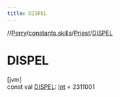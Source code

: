 ```yaml
---
title: DISPEL
---
```

//[Perry](../../../index.html)/[constants.skills](../index.html)/[Priest](index.html)/[DISPEL](-d-i-s-p-e-l.html)



# DISPEL



[jvm]\
const val [DISPEL](-d-i-s-p-e-l.html): [Int](https://kotlinlang.org/api/latest/jvm/stdlib/kotlin/-int/index.html) = 2311001




